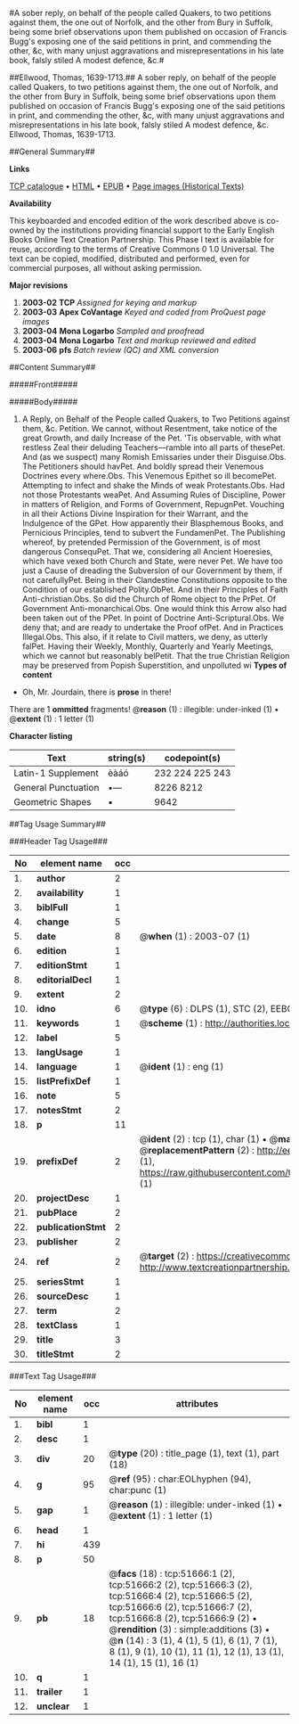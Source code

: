 #A sober reply, on behalf of the people called Quakers, to two petitions against them, the one out of Norfolk, and the other from Bury in Suffolk, being some brief observations upon them published on occasion of Francis Bugg's exposing one of the said petitions in print, and commending the other, &c, with many unjust aggravations and misrepresentations in his late book, falsly stiled A modest defence, &c.#

##Ellwood, Thomas, 1639-1713.##
A sober reply, on behalf of the people called Quakers, to two petitions against them, the one out of Norfolk, and the other from Bury in Suffolk, being some brief observations upon them published on occasion of Francis Bugg's exposing one of the said petitions in print, and commending the other, &c, with many unjust aggravations and misrepresentations in his late book, falsly stiled A modest defence, &c.
Ellwood, Thomas, 1639-1713.

##General Summary##

**Links**

[TCP catalogue](http://www.ota.ox.ac.uk/tcp/)  • 
[HTML](http://tei.it.ox.ac.uk/tcp/Texts-HTML/free/A39/A39309.html)  • 
[EPUB](http://tei.it.ox.ac.uk/tcp/Texts-EPUB/free/A39/A39309.epub) • 
[Page images (Historical Texts)](https://data.historicaltexts.jisc.ac.uk/view?pubId=eebo-11964327e&pageId=eebo-11964327e-51666-1)

**Availability**

This keyboarded and encoded edition of the
	       work described above is co-owned by the institutions
	       providing financial support to the Early English Books
	       Online Text Creation Partnership. This Phase I text is
	       available for reuse, according to the terms of Creative
	       Commons 0 1.0 Universal. The text can be copied,
	       modified, distributed and performed, even for
	       commercial purposes, all without asking permission.

**Major revisions**

1. __2003-02__ __TCP__ *Assigned for keying and markup*
1. __2003-03__ __Apex CoVantage__ *Keyed and coded from ProQuest page images*
1. __2003-04__ __Mona Logarbo__ *Sampled and proofread*
1. __2003-04__ __Mona Logarbo__ *Text and markup reviewed and edited*
1. __2003-06__ __pfs__ *Batch review (QC) and XML conversion*

##Content Summary##

#####Front#####

#####Body#####

1. A Reply, on Behalf of the People called Quakers, to Two Petitions against them, &c.
Petition. We cannot, without Resentment, take notice of the great Growth, and daily Increase of the Pet. 'Tis observable, with what restless Zeal their deluding Teachers—ramble into all parts of thesePet. And (as we suspect) many Romish Emissaries under their Disguise.Obs. The Petitioners should havPet. And boldly spread their Venemous Doctrines every where.Obs. This Venemous Epithet so ill becomePet. Attempting to infect and shake the Minds of weak Protestants.Obs. Had not those Protestants weaPet. And Assuming Rules of Discipline, Power in matters of Religion, and Forms of Government, RepugnPet. Vouching in all their Actions Divine Inspiration for their Warrant, and the Indulgence of the GPet. How apparently their Blasphemous Books, and Pernicious Principles, tend to subvert the FundamenPet. The Publishing whereof, by pretended Permission of the Government, is of most dangerous ConsequPet. That we, considering all Ancient Hoeresies, which have vexed both Church and State, were never Pet. We have too just a Cause of dreading the Subversion of our Government by them, if not carefullyPet. Being in their Clandestine Constitutions opposite to the Condition of our established Polity.ObPet. And in their Principles of Faith Anti-christian.Obs. So did the Church of Rome object to the PrPet. Of Government Anti-monarchical.Obs. One would think this Arrow also had been taken out of the PPet. In point of Doctrine Anti-Scriptural.Obs. We deny that; and are ready to undertake the Proof ofPet. And in Practices Illegal.Obs. This also, if it relate to Civil matters, we deny, as utterly falPet. Having their Weekly, Monthly, Quarterly and Yearly Meetings, which we cannot but reasonably belPetit. That the true Christian Religion may be preserved from Popish Superstition, and unpolluted wi
**Types of content**

  * Oh, Mr. Jourdain, there is **prose** in there!

There are 1 **ommitted** fragments! 
 @__reason__ (1) : illegible: under-inked (1)  •  @__extent__ (1) : 1 letter (1)

**Character listing**


|Text|string(s)|codepoint(s)|
|---|---|---|
|Latin-1 Supplement|èàáó|232 224 225 243|
|General Punctuation|•—|8226 8212|
|Geometric Shapes|▪|9642|

##Tag Usage Summary##

###Header Tag Usage###

|No|element name|occ|attributes|
|---|---|---|---|
|1.|__author__|2||
|2.|__availability__|1||
|3.|__biblFull__|1||
|4.|__change__|5||
|5.|__date__|8| @__when__ (1) : 2003-07 (1)|
|6.|__edition__|1||
|7.|__editionStmt__|1||
|8.|__editorialDecl__|1||
|9.|__extent__|2||
|10.|__idno__|6| @__type__ (6) : DLPS (1), STC (2), EEBO-CITATION (1), OCLC (1), VID (1)|
|11.|__keywords__|1| @__scheme__ (1) : http://authorities.loc.gov/ (1)|
|12.|__label__|5||
|13.|__langUsage__|1||
|14.|__language__|1| @__ident__ (1) : eng (1)|
|15.|__listPrefixDef__|1||
|16.|__note__|5||
|17.|__notesStmt__|2||
|18.|__p__|11||
|19.|__prefixDef__|2| @__ident__ (2) : tcp (1), char (1)  •  @__matchPattern__ (2) : ([0-9\-]+):([0-9IVX]+) (1), (.+) (1)  •  @__replacementPattern__ (2) : http://eebo.chadwyck.com/downloadtiff?vid=$1&page=$2 (1), https://raw.githubusercontent.com/textcreationpartnership/Texts/master/tcpchars.xml#$1 (1)|
|20.|__projectDesc__|1||
|21.|__pubPlace__|2||
|22.|__publicationStmt__|2||
|23.|__publisher__|2||
|24.|__ref__|2| @__target__ (2) : https://creativecommons.org/publicdomain/zero/1.0/ (1), http://www.textcreationpartnership.org/docs/. (1)|
|25.|__seriesStmt__|1||
|26.|__sourceDesc__|1||
|27.|__term__|2||
|28.|__textClass__|1||
|29.|__title__|3||
|30.|__titleStmt__|2||


###Text Tag Usage###

|No|element name|occ|attributes|
|---|---|---|---|
|1.|__bibl__|1||
|2.|__desc__|1||
|3.|__div__|20| @__type__ (20) : title_page (1), text (1), part (18)|
|4.|__g__|95| @__ref__ (95) : char:EOLhyphen (94), char:punc (1)|
|5.|__gap__|1| @__reason__ (1) : illegible: under-inked (1)  •  @__extent__ (1) : 1 letter (1)|
|6.|__head__|1||
|7.|__hi__|439||
|8.|__p__|50||
|9.|__pb__|18| @__facs__ (18) : tcp:51666:1 (2), tcp:51666:2 (2), tcp:51666:3 (2), tcp:51666:4 (2), tcp:51666:5 (2), tcp:51666:6 (2), tcp:51666:7 (2), tcp:51666:8 (2), tcp:51666:9 (2)  •  @__rendition__ (3) : simple:additions (3)  •  @__n__ (14) : 3 (1), 4 (1), 5 (1), 6 (1), 7 (1), 8 (1), 9 (1), 10 (1), 11 (1), 12 (1), 13 (1), 14 (1), 15 (1), 16 (1)|
|10.|__q__|1||
|11.|__trailer__|1||
|12.|__unclear__|1||
